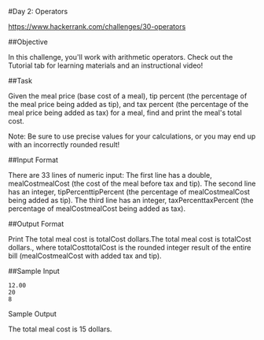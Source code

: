 #Day 2: Operators

https://www.hackerrank.com/challenges/30-operators

##Objective 

In this challenge, you'll work with arithmetic operators. Check out the Tutorial tab for learning materials and an instructional video!

##Task 

Given the meal price (base cost of a meal), tip percent (the percentage of the meal price being added as tip), and tax percent (the percentage of the meal price being added as tax) for a meal, find and print the meal's total cost.

Note: Be sure to use precise values for your calculations, or you may end up with an incorrectly rounded result!

##Input Format

There are 33 lines of numeric input: 
The first line has a double, mealCostmealCost (the cost of the meal before tax and tip). 
The second line has an integer, tipPercenttipPercent (the percentage of mealCostmealCost being added as tip). 
The third line has an integer, taxPercenttaxPercent (the percentage of mealCostmealCost being added as tax).

##Output Format

Print The total meal cost is totalCost dollars.The total meal cost is totalCost dollars., where totalCosttotalCost is the rounded integer result of the entire bill (mealCostmealCost with added tax and tip).

##Sample Input

    12.00  
    20  
    8  

Sample Output
    
The total meal cost is 15 dollars.
